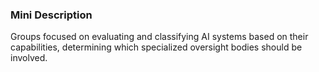 ### Mini Description

Groups focused on evaluating and classifying AI systems based on their capabilities, determining which specialized oversight bodies should be involved.
